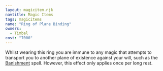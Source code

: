 ```yaml
---
layout: magicitem.njk
navtitle: Magic Items
tags: magicitems
name: "Ring of Plane Binding"
owners:
  - Timbal
cost: "7000"
---
```


Whilst wearing this ring you are immune to any magic that attempts to transport you to another plane of existence against your will, such as the <a href="{{ '/spells/Banishment' | url }}">Banishment</a> spell. However, this effect only applies once per long rest.